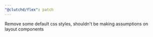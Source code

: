```yaml
---
"@clutchd/flex": patch
---
```


Remove some default css styles, shouldn't be making assumptions on layout components

